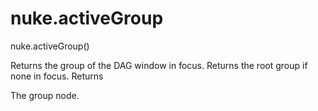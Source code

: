 # nuke.activeGroup
nuke.activeGroup()

Returns the group of the DAG window in focus. Returns the root group if none in focus.
Returns

The group node.
